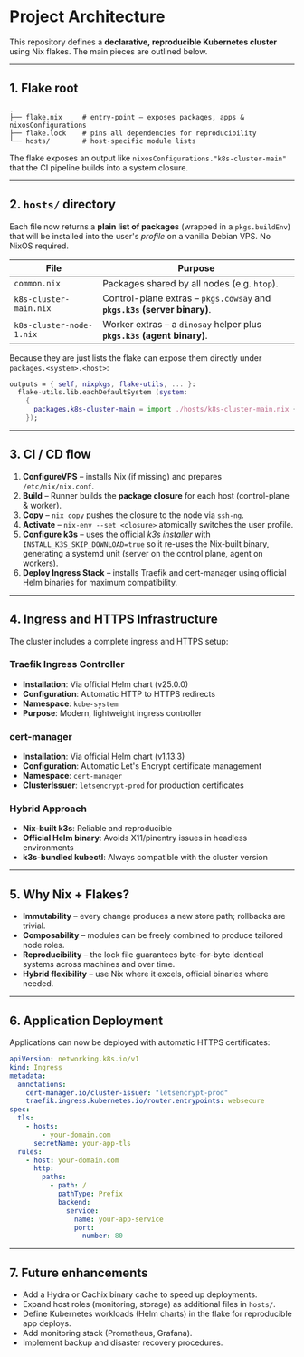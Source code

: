 # Project Architecture

This repository defines a **declarative, reproducible Kubernetes cluster** using Nix flakes. The main pieces are outlined below.

---

## 1. Flake root

```
.
├── flake.nix     # entry-point – exposes packages, apps & nixosConfigurations
├── flake.lock    # pins all dependencies for reproducibility
└── hosts/        # host-specific module lists
```

The flake exposes an output like `nixosConfigurations."k8s-cluster-main"` that the CI pipeline builds into a system closure.

---

## 2. `hosts/` directory

Each file now returns a **plain list of packages** (wrapped in a `pkgs.buildEnv`) that will be installed into the user's _profile_ on a vanilla Debian VPS. No NixOS required.

| File                     | Purpose                                                                  |
| ------------------------ | ------------------------------------------------------------------------ |
| `common.nix`             | Packages shared by all nodes (e.g. `htop`).                              |
| `k8s-cluster-main.nix`   | Control-plane extras – `pkgs.cowsay` and **`pkgs.k3s` (server binary)**. |
| `k8s-cluster-node-1.nix` | Worker extras – a `dinosay` helper plus **`pkgs.k3s` (agent binary)**.   |

Because they are just lists the flake can expose them directly under `packages.<system>.<host>`:

```nix
outputs = { self, nixpkgs, flake-utils, ... }:
  flake-utils.lib.eachDefaultSystem (system:
    {
      packages.k8s-cluster-main = import ./hosts/k8s-cluster-main.nix { inherit pkgs common; };
    });
```

---

## 3. CI / CD flow

1. **ConfigureVPS** – installs Nix (if missing) and prepares `/etc/nix/nix.conf`.
2. **Build** – Runner builds the **package closure** for each host (control-plane & worker).
3. **Copy** – `nix copy` pushes the closure to the node via `ssh-ng`.
4. **Activate** – `nix-env --set <closure>` atomically switches the user profile.
5. **Configure k3s** – uses the official _k3s installer_ with `INSTALL_K3S_SKIP_DOWNLOAD=true` so it re-uses the Nix-built binary, generating a systemd unit (server on the control plane, agent on workers).
6. **Deploy Ingress Stack** – installs Traefik and cert-manager using official Helm binaries for maximum compatibility.

---

## 4. Ingress and HTTPS Infrastructure

The cluster includes a complete ingress and HTTPS setup:

### Traefik Ingress Controller

- **Installation**: Via official Helm chart (v25.0.0)
- **Configuration**: Automatic HTTP to HTTPS redirects
- **Namespace**: `kube-system`
- **Purpose**: Modern, lightweight ingress controller

### cert-manager

- **Installation**: Via official Helm chart (v1.13.3)
- **Configuration**: Automatic Let's Encrypt certificate management
- **Namespace**: `cert-manager`
- **ClusterIssuer**: `letsencrypt-prod` for production certificates

### Hybrid Approach

- **Nix-built k3s**: Reliable and reproducible
- **Official Helm binary**: Avoids X11/pinentry issues in headless environments
- **k3s-bundled kubectl**: Always compatible with the cluster version

---

## 5. Why Nix + Flakes?

- **Immutability** – every change produces a new store path; rollbacks are trivial.
- **Composability** – modules can be freely combined to produce tailored node roles.
- **Reproducibility** – the lock file guarantees byte-for-byte identical systems across machines and over time.
- **Hybrid flexibility** – use Nix where it excels, official binaries where needed.

---

## 6. Application Deployment

Applications can now be deployed with automatic HTTPS certificates:

```yaml
apiVersion: networking.k8s.io/v1
kind: Ingress
metadata:
  annotations:
    cert-manager.io/cluster-issuer: "letsencrypt-prod"
    traefik.ingress.kubernetes.io/router.entrypoints: websecure
spec:
  tls:
    - hosts:
        - your-domain.com
      secretName: your-app-tls
  rules:
    - host: your-domain.com
      http:
        paths:
          - path: /
            pathType: Prefix
            backend:
              service:
                name: your-app-service
                port:
                  number: 80
```

---

## 7. Future enhancements

- Add a Hydra or Cachix binary cache to speed up deployments.
- Expand host roles (monitoring, storage) as additional files in `hosts/`.
- Define Kubernetes workloads (Helm charts) in the flake for reproducible app deploys.
- Add monitoring stack (Prometheus, Grafana).
- Implement backup and disaster recovery procedures.
